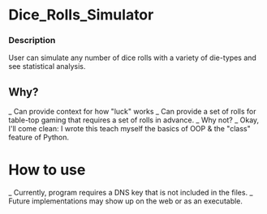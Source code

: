 # Dice_Rolls_Simulator

### Description
User can simulate any number of dice rolls with a variety of die-types and see statistical analysis.

## Why?
_ Can provide context for how "luck" works
_ Can provide a set of rolls for table-top gaming that requires a set of rolls in advance.
_ Why not?
_ Okay, I'll come clean: I wrote this teach myself the basics of OOP & the "class" feature of Python.

# How to use
_ Currently, program requires a DNS key that is not included in the files. 
_ Future implementations may show up on the web or as an executable.  



